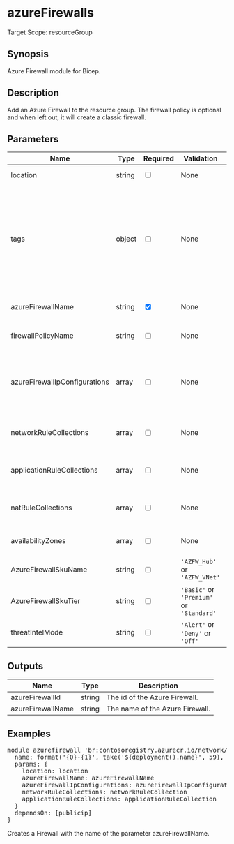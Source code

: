 # azureFirewalls

Target Scope: resourceGroup

## Synopsis
Azure Firewall module for Bicep.

## Description
Add an Azure Firewall to the resource group. The firewall policy is optional and when left out, it will create a classic firewall.

## Parameters
| Name | Type | Required | Validation | Default value | Description |
| -- |  -- | -- | -- | -- | -- |
| location | string | <input type="checkbox"> | None | <pre>resourceGroup().location</pre> | Location for all resources. |
| tags | object | <input type="checkbox"> | None | <pre>{}</pre> | The tags to apply to this resource. This is an object with key/value pairs.<br>Example:<br>{<br>&nbsp;&nbsp;&nbsp;FirstTag: myvalue<br>&nbsp;&nbsp;&nbsp;SecondTag: another value<br>} |
| azureFirewallName | string | <input type="checkbox" checked> | None | <pre></pre> | The name for the Azure Firewall. |
| firewallPolicyName | string | <input type="checkbox"> | None | <pre>''</pre> | The name of the existing firewall policy. |
| azureFirewallIpConfigurations | array | <input type="checkbox"> | None | <pre>[]</pre> | The ipconfigurations in the Azure Firewall based on one or more Public Ips and a subnet. |
| networkRuleCollections | array | <input type="checkbox"> | None | <pre>[]</pre> | The network rule collections in the Azure Firewall. |
| applicationRuleCollections | array | <input type="checkbox"> | None | <pre>[]</pre> | The application rule collections in the Azure Firewall. |
| natRuleCollections | array | <input type="checkbox"> | None | <pre>[]</pre> | The nat rule collections in the Azure Firewall. |
| availabilityZones | array | <input type="checkbox"> | None | <pre>[]</pre> | The availability zones for the Azure Firewall. |
| AzureFirewallSkuName | string | <input type="checkbox"> | `'AZFW_Hub'` or `'AZFW_VNet'` | <pre>'AZFW_VNet'</pre> | The name of the Azure Firewall SKU. |
| AzureFirewallSkuTier | string | <input type="checkbox"> | `'Basic'` or `'Premium'` or `'Standard'` | <pre>'Standard'</pre> | The tier of the Azure Firewall. |
| threatIntelMode | string | <input type="checkbox"> | `'Alert'` or `'Deny'` or `'Off'` | <pre>'Alert'</pre> | The operation mode for Threat Intelligence. |
## Outputs
| Name | Type | Description |
| -- |  -- | -- |
| azureFirewallId | string | The id of the Azure Firewall. |
| azureFirewallName | string | The name of the Azure Firewall. |
## Examples
<pre>
module azurefirewall 'br:contosoregistry.azurecr.io/network/azurefirewalls.bicep' = {
  name: format('{0}-{1}', take('${deployment().name}', 59), 'azfw')
  params: {
    location: location
    azureFirewallName: azureFirewallName
    azureFirewallIpConfigurations: azureFirewallIpConfigurations
    networkRuleCollections: networkRuleCollection
    applicationRuleCollections: applicationRuleCollection
  }
  dependsOn: [publicip]
}
</pre>
<p>Creates a Firewall with the name of the parameter azureFirewallName.</p>



